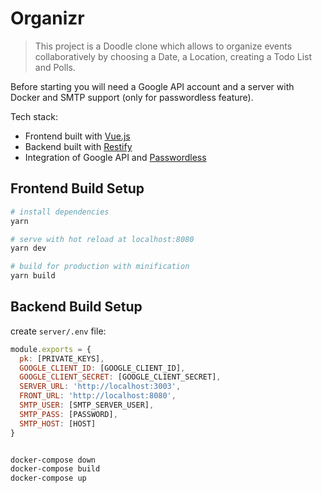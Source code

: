 # Organizr

> This project is a Doodle clone which allows to organize events collaboratively by choosing a Date, a Location, creating a Todo List and Polls.

Before starting you will need a Google API account and a server with Docker and SMTP support (only for passwordless feature).

Tech stack:

* Frontend built with [Vue.js](https://vuejs.org/)
* Backend built with [Restify](http://restify.com/)
* Integration of Google API and [Passwordless](https://passwordless.net/)

## Frontend Build Setup

``` bash
# install dependencies
yarn

# serve with hot reload at localhost:8080
yarn dev

# build for production with minification
yarn build
```
## Backend Build Setup

create `server/.env` file:
```javascript
module.exports = {
  pk: [PRIVATE_KEYS],
  GOOGLE_CLIENT_ID: [GOOGLE_CLIENT_ID],
  GOOGLE_CLIENT_SECRET: [GOOGLE_CLIENT_SECRET],
  SERVER_URL: 'http://localhost:3003',
  FRONT_URL: 'http://localhost:8080',
  SMTP_USER: [SMTP_SERVER_USER],
  SMTP_PASS: [PASSWORD],
  SMTP_HOST: [HOST]
}
```

``` bash

docker-compose down
docker-compose build
docker-compose up

```
